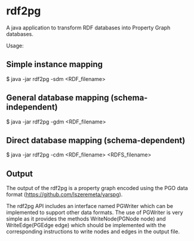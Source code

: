 # rdf2pg
A java application to transform RDF databases into Property Graph databases.

Usage:

## Simple instance mapping

$ java -jar rdf2pg -sdm <RDF_filename>

## General database mapping (schema-independent)

$ java -jar rdf2pg -gdm <RDF_filename>

## Direct database mapping (schema-dependent)

$ java -jar rdf2pg -cdm <RDF_filename> <RDFS_filename>

## Output

The output of the rdf2pg is a property graph encoded using the PGO data format (https://github.com/lszeremeta/yarspg).

The rdf2pg API includes an interface named PGWriter which can be implemented to support other data formats. The use of PGWriter is very simple as it provides the methods WriteNode(PGNode node) and WriteEdge(PGEdge edge) which should be implemented with the corresponding instructions to write nodes and edges in the output file.
